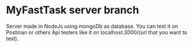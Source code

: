 # MyFastTask server branch
Server made in NodeJs using mongoDb as database.
You can test it on Postman or others Api testers like it on localhost:3000/(url that you want to test).

